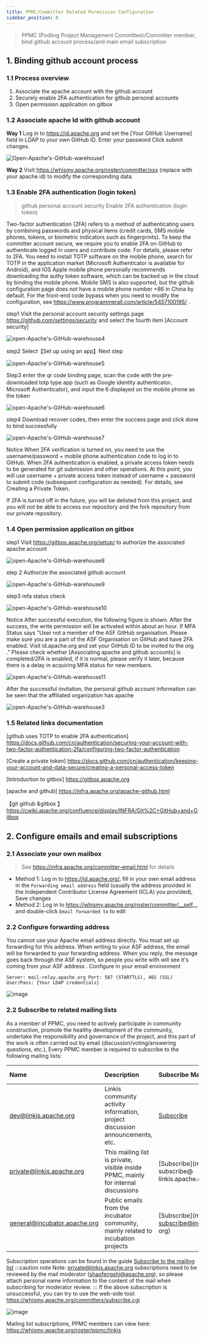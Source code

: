```yaml
---
title: PPMC/Committer Related Permission Configuration
sidebar_position: 8
---
```


> PPMC (Podling Project Management Committee)/Committer member, bind github account process/and main email subscription

## 1. Binding github account process

### 1.1 Process overview
1. Associate the apache account with the github account
2. Securely enable 2FA authentication for github personal accounts
3. Open permission application on gitbox

### 1.2 Associate apache Id with github account
**Way 1**
Log in to https://id.apache.org and set the [Your GitHub Username] field in LDAP to your own GitHub ID. Enter your password Click submit changes.


![Open-Apache's-GitHub-warehouse1](https://user-images.githubusercontent.com/29391030/153324492-cc4e4348-5e4b-450f-a23f-6c208e1a26fb.png)

**Way 2**
Visit https://whismy.apache.org/roster/committer/xxx (replace with your apache id) to modify the corresponding data.

### 1.3 Enable 2FA authentication (login token)
>github personal account security Enable 2FA authentication (login token)

Two-factor authentication (2FA) refers to a method of authenticating users by combining passwords and physical items (credit cards, SMS mobile phones, tokens, or biometric indicators such as fingerprints). To keep the committer account secure, we require you to enable 2FA on GitHub to authenticate logged in users and contribute code. For details, please refer to 2FA.
You need to install TOTP software on the mobile phone, search for TOTP in the application market (Microsoft Authenticator is available for Android), and IOS Apple mobile phone personally recommends downloading the authy token software, which can be backed up in the cloud by binding the mobile phone. Mobile SMS is also supported, but the github configuration page does not have a mobile phone number +86 in China by default. For the front-end code bypass when you need to modify the configuration, see https://www.programmerall.com/article/5457100195/ .

step1 Visit the personal account security settings page https://github.com/settings/security and select the fourth item [Account security]

![open-Apache's-GitHub-warehouse4](https://user-images.githubusercontent.com/29391030/153325044-4b68a5c0-959a-4077-abdf-5ad5e67aa26a.png)

step2 Select【Set up using an app】Next step

![open-Apache's-GitHub-warehouse5](https://user-images.githubusercontent.com/29391030/153325063-ea61ad8c-cbbc-4053-8a37-35d315dc3b00.png)

Step3 enter the qr code binding page, scan the code with the pre-downloaded totp type app (such as Google identity authenticator、Microsoft Authenticator), and input the 6 displayed on the mobile phone as the token

![open-Apache's-GitHub-warehouse6](https://user-images.githubusercontent.com/29391030/153325084-b57d3647-a6a5-4e15-9e9c-3c2f632c0655.png)

step4 Download recover codes, then enter the success page and click done to bind successfully

![open-Apache's-GitHub-warehouse7](https://user-images.githubusercontent.com/29391030/153325124-a523bd8c-f6d5-44ce-8372-3804d9c693c6.png)

Notice
When 2FA verification is turned on, you need to use the username/password + mobile phone authentication code to log in to GitHub.
When 2FA authentication is enabled, a private access token needs to be generated for git submission and other operations. At this point, you will use username + private access token instead of username + password to submit code (subsequent configuration as needed).
For details, see Creating a Private Token.

If 2FA is turned off in the future, you will be delisted from this project, and you will not be able to access our repository and the fork repository from our private repository.

### 1.4 Open permission application on gitbox
step1 Visit https://gitbox.apache.org/setup/ to authorize the associated apache account

![open-Apache's-GitHub-warehouse8](https://user-images.githubusercontent.com/29391030/153325227-f917e9c3-16ea-42d4-8432-4b63fd5849da.png)

step 2 Authorize the associated github account

![open-Apache's-GitHub-warehouse9](https://user-images.githubusercontent.com/29391030/153325245-e2eea319-278f-4254-afb8-7e1ec418f004.png)

step3 mfa status check

![open-Apache's-GitHub-warehouse10](https://user-images.githubusercontent.com/29391030/153325267-71761576-9467-49a1-809b-2a5c0fc1a681.png)

Notice
After successful execution, the following figure is shown. After the success, the write permission will be activated within about an hour. If MFA Status says "User not a member of the ASF GitHub organisation. Please make sure you are a part of the ASF Organisation on GitHub and have 2FA enabled. Visit id.apache.org and set your GitHub ID to be invited to the org .” Please check whether [Associating apache and github accounts] is completed/2FA is enabled, if it is normal, please verify it later, because there is a delay in acquiring MFA status for new members.

![open-Apache's-GitHub-warehouse11](https://user-images.githubusercontent.com/29391030/153325293-654c1cd4-7b2c-44be-94b0-9520e2ea05c1.png)

After the successful invitation, the personal github account information can be seen that the affiliated organization has apache

![open-Apache's-GitHub-warehouse3](https://user-images.githubusercontent.com/29391030/153324664-6633b5be-a5b5-400a-b9db-685c4eeab8ad.png)

### 1.5 Related links documentation
[github uses TOTP to enable 2FA authentication] https://docs.github.com/cn/authentication/securing-your-account-with-two-factor-authentication-2fa/configuring-two-factor-authentication

[Create a private token] https://docs.github.com/cn/authentication/keeping-your-account-and-data-secure/creating-a-personal-access-token

[Introduction to gitbox] https://gitbox.apache.org

[apache and github] https://infra.apache.org/apache-github.html

【git github &gitbox 】https://cwiki.apache.org/confluence/display/INFRA/Git%2C+GitHub+and+Gitbox


## 2. Configure emails and email subscriptions

### 2.1 Associate your own mailbox
>See https://infra.apache.org/committer-email.html for details
- Method 1: Log in to https://id.apache.org/, fill in your own email address in the `Forwarding email address` field (usually the address provided in the Independent Contributor License Agreement (ICLA) you provided), Save changes
- Method 2: Log in to https://whismy.apache.org/roster/committer/__self__ and double-click `Email forwarded to` to edit

### 2.2 Configure forwarding address
You cannot use your Apache email address directly. You must set up forwarding for this address. When writing to your ASF address, the email will be forwarded to your forwarding address. When you reply, the message goes back through the ASF system, so people you write with will see it's coming from your ASF address
. Configure in your email environment
```shell script
Server: mail-relay.apache.org Port: 587 (STARTTLS), 465 (SSL) User/Pass: {Your LDAP credentials}
````
![image](/img/community/mail-relay.png)

### 2.2 Subscribe to related mailing lists
As a member of PPMC, you need to actively participate in community construction, promote the healthy development of the community, undertake the responsibility and governance of the project, and this part of the work is often carried out by email (discussion/voting/answering questions, etc.),
Every PPMC member is required to subscribe to the following mailing lists:

|Name|Description|Subscribe Mail|Unsubscribe Mail|Mail Archive|
|:-----|:-------|:------|:-------|:-----|
| [dev@linkis.apache.org](mailto:dev@linkis.apache.org) | Linkis community activity information, project discussion announcements, etc. | [Subscribe](mailto:dev-subscribe@linkis.apache.org) | [unsubscribe](mailto:dev-unsubscribe@linkis.apache.org) | [archive](http://mail-archives.apache.org/mod_mbox/linkis-dev) |
| [private@linkis.apache.org](mailto:private@linkis.apache.org) |This mailing list is private, visible inside PPMC, mainly for internal discussions | [Subscribe](mailto:private-subscribe@ linkis.apache.org) | [unsubscribe](mailto:private-unsubscribe@linkis.apache.org) | [archive](http://mail-archives.apache.org/mod_mbox/linkis-private) |
| [general@incubator.apache.org](mailto:general@incubator.apache.org) | Public emails from the incubator community, mainly related to incubation projects | [Subscribe](mailto:general-subscribe@incubator.apache. org) | [unsubscribe](mailto:general-unsubscribe@incubator.apache.org) | [archive](http://mail-archives.apache.org/mod_mbox/incubator-general) |

Subscription operations can be found in the guide [Subscribe to the mailing list](how-to-subscribe.md)
:::caution note
Note: private@linkis.apache.org subscriptions need to be reviewed by the mail moderator (shaofengshi@apache.org), so please attach personal name information to the content of the mail when subscribing for moderator review.
:::
If the above subscription is unsuccessful, you can try to use the web-side tool: https://whismy.apache.org/committers/subscribe.cgi

![image](/img/community/subscribe.png)


Mailing list subscriptions, PPMC members can view here: https://whismy.apache.org/roster/ppmc/linkis